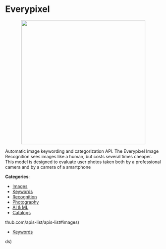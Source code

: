 # Everypixel
<p align="center">
    <img width="400" src="https://raw.githubusercontent.com/apis-list/apis-list/apis/everypixel/logo_256x256.png" />
</p>

Automatic image keywording and categorization API.  The Everypixel Image Recognition sees images like a human, but costs several times cheaper. This model is designed to evaluate user photos taken both by a professional camera and by a camera of a smartphone



**Categories**:
- [Images](https://github.com/apis-list/apis-list#images)
- [Keywords](https://github.com/apis-list/apis-list#keywords)
- [Recognition](https://github.com/apis-list/apis-list#recognition)
- [Photography](https://github.com/apis-list/apis-list#photography)
- [AI & ML](https://github.com/apis-list/apis-list#ai-and-ml)
- [Catalogs](https://github.com/apis-list/apis-list#catalogs)



thub.com/apis-list/apis-list#images)
- [Keywords](https://github.com/apis-list/apis-list#keywords)



ds)



